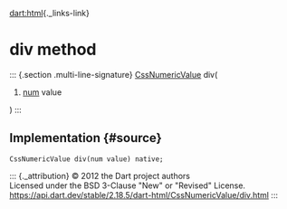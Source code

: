 [dart:html](../../dart-html/dart-html-library){._links-link}

div method
==========

::: {.section .multi-line-signature}
[CssNumericValue](../cssnumericvalue-class) div(

1.  [num](../../dart-core/num-class) value

)
:::

Implementation {#source}
--------------

``` {.language-dart data-language="dart"}
CssNumericValue div(num value) native;
```

::: {._attribution}
© 2012 the Dart project authors\
Licensed under the BSD 3-Clause \"New\" or \"Revised\" License.\
<https://api.dart.dev/stable/2.18.5/dart-html/CssNumericValue/div.html>
:::
